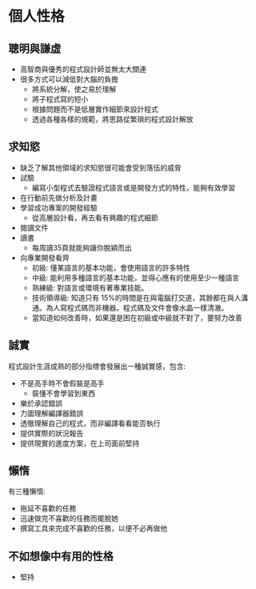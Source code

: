 # 個人性格
## 聰明與謙虛
* 高智商與優秀的程式設計師並無太大關連
* 很多方式可以減低對大腦的負擔
	* 將系統分解，使之易於理解
	* 將子程式寫的短小
	* 根據問題而不是低層實作細節來設計程式
	* 透過各種各樣的規範，將思路從繁瑣的程式設計解放
## 求知慾
* 缺乏了解其他領域的求知慾很可能會受到落伍的威脅
* 試驗
	* 編寫小型程式去驗證程式語言或是開發方式的特性，能夠有效學習
* 在行動前先做分析及計畫
* 學習成功專案的開發經驗
	* 從高層設計看，再去看有興趣的程式細節
* 閱讀文件
* 讀書
	* 每周讀35頁就能夠讓你脫穎而出
* 向專業開發看齊
	* 初級: 懂某語言的基本功能，會使用語言的許多特性
	* 中級: 能利用多種語言的基本功能，並得心應有的使用至少一種語言
	* 熟練級: 對語言或環境有著專業技能。
	* 技術領導級: 知道只有 15%的時間是在與電腦打交道，其餘都在與人溝通。為人寫程式碼而非機器。程式碼及文件會像水晶一樣清澈。
	* 當知道如何改善時，如果還是困在初級或中級就不對了，要努力改善
## 誠實
程式設計生涯成熟的部分指標會發展出一種誠實感，包含:
* 不是高手時不會假裝是高手
	* 裝懂不會學習到東西 
* 樂於承認錯誤
* 力圖理解編譯器錯誤
* 透徹理解自己的程式，而非編譯看看能否執行
* 提供實際的狀況報告
* 提供現實的進度方案，在上司面前堅持

## 懶惰
有三種懶惰:
* 拖延不喜歡的任務
* 迅速做完不喜歡的任務而擺脫她
* 撰寫工具來完成不喜歡的任務，以便不必再做他

## 不如想像中有用的性格
* 堅持
<!--stackedit_data:
eyJoaXN0b3J5IjpbMzE5NTk2NTQ5LC0xNjAzODE1MjQ5XX0=
-->